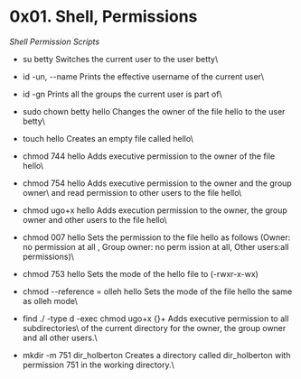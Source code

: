 **0x01. Shell, Permissions**
============================

_Shell Permission Scripts_

  * su betty          Switches the current user to the user betty\

  * id -un, --name    Prints the effective username of the current user\
  * id -gn            Prints all the groups the current user is part of\
  
  * sudo chown betty hello  Changes the owner of the file hello to the user betty\
  
  * touch hello       Creates an empty file called hello\
  * chmod 744 hello   Adds executive permission to the owner of the file hello\
  * chmod 754 hello   Adds executive permission to the owner and the group owner\ and read permission to other users to the file hello\

  * chmod ugo+x hello Adds execution permission to the owner, the group owner and other users to the file hello\
  
  * chmod 007 hello   Sets the permission to the file hello as follows (Owner: no permission at all , Group owner: no perm                        ission at all, Other users:all permissions)\
  
  * chmod 753 hello   Sets the mode of the hello file to (-rwxr-x-wx)

  * chmod --reference = olleh hello   Sets the mode of the file hello the same as olleh mode\
  
  * find ./ -type d -exec chmod ugo+x {}+      Adds executive permission to all subdirectories\ of the current directory for                                               the owner, the group owner and all other users.\

  * mkdir -m 751 dir_holberton    Creates a directory called dir_holberton with permission 751 in the working directory.\
